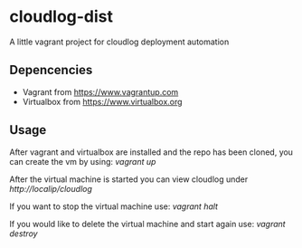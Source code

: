 # cloudlog-dist
A little vagrant project for cloudlog deployment automation

## Depencencies

* Vagrant from https://www.vagrantup.com
* Virtualbox from https://www.virtualbox.org

## Usage

After vagrant and virtualbox are installed and the repo has been cloned, you can create the vm by using: *vagrant up*

After the virtual machine is started you can view cloudlog under *http://localip/cloudlog*

If you want to stop the virtual machine use: *vagrant halt*


If you would like to delete the virtual machine and start again use: *vagrant destroy*

